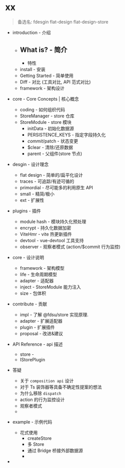 # xx

> 备选名: fdesgin flat-design flat-design-store

-   introduction - 介绍
    -   What is? - 简介
        -   
        -   特性
    -   install - 安装
    -   Getting Started - 简单使用
    -   Diff - 对比 (工具对比, API 范式对比)
    -   framework - 架构设计
-   core - Core Concepts | 核心概念
    -   coding - 如何组织代码
    -   StoreManager - store 仓库
    -   StoreModule - store 模块
        -   initData - 初始化数据源
        -   PERSISTENCE_KEYS - 指定字段持久化
        -   $commit/$patch - 状态变更
        -   $clear - 清除/还原数据
        -   parent - 父组件(store 节点)
-   desgin - 设计理念
    -   flat design - 简单的/扁平化设计
    -   traces - 可追踪/有迹可循的
    -   primordial - 尽可能多的利用原生 API
    -   small - 精简/极小
    -   ext - 扩展性
-   plugins - 插件
    -   module hash - 模块持久化预处理
    -   encrypt - 持久化数据加密
    -   ViteHmr - vite 热更新插件
    -   devtool - vue-devtool 工具支持
    -   observer - 观察者模式 (action/$commit 行为监控)
-   core - 设计说明
    -   framework - 架构模型
    -   life - 生命周期模型
    -   adapter - 适配器
    -   inject - StoreModule 能力注入
    -   size - 包体积
-   contribute - 贡献
    -   impl - 了解 @fdsu/store 实现原理.
    -   adapter - 扩展适配器
    -   plugin - 扩展插件
    -   proposal - 改进&建议
-   API Reference - api 描述

    -   store -
    -   IStorePlugin

-   答疑
    -   关于 `composition api` 设计
    -   对于 Ts 装饰器等具备不确定性提案的想法
    -   为什么移除 `dispatch`
    -   action 的行为监控设计
    -   观察者模式
    -
-   example - 示例代码
    -   花式使用
        -   createStore
        -   多 Store
        -   通过 Bridge 桥接外部数据源
        -
-
